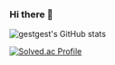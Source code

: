 ### Hi there 👋
![gestgest's GitHub stats](https://github-readme-stats.vercel.app/api?username=gestgest&show_icons=true&theme=merko)

[![Solved.ac Profile](http://mazassumnida.wtf/api/generate_badge?boj=milkan660)](https://solved.ac/milkan660)
<!--
**gestgest/gestgest** is a ✨ _special_ ✨ repository because its `README.md` (this file) appears on your GitHub profile.

Here are some ideas to get you started:

- 🔭 I’m currently working on ...
- 🌱 I’m currently learning ...
- 👯 I’m looking to collaborate on ...
- 🤔 I’m looking for help with ...
- 💬 Ask me about ...
- 📫 How to reach me: ...
- 😄 Pronouns: ...
- ⚡ Fun fact: ...
-->
